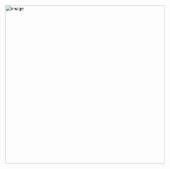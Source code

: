 <img width="502" alt="image" src="https://github.com/Ryanguy253/Computer-Graphics-Program-from-scratch/assets/131997167/600a1ca5-db5d-4fcb-836f-2f805fb37b7d">
